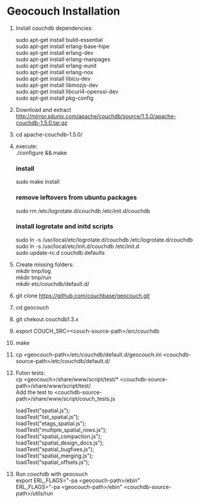 Geocouch Installation
===========

1. Install couchdb dependencies:
    
	sudo apt-get install build-essential  
    	sudo apt-get install erlang-base-hipe  
    	sudo apt-get install erlang-dev  
    	sudo apt-get install erlang-manpages  
    	sudo apt-get install erlang-eunit  
    	sudo apt-get install erlang-nox  
    	sudo apt-get install libicu-dev  
    	sudo apt-get install libmozjs-dev  
    	sudo apt-get install libcurl4-openssl-dev  
    	sudo apt-get install pkg-config  

2. Download and extract http://mirror.sdunix.com/apache/couchdb/source/1.5.0/apache-couchdb-1.5.0.tar.gz
3. cd apache-couchdb-1.5.0/
4. execute:  
	./configure && make
	### install
	sudo make install

	### remove leftovers from ubuntu packages
	sudo rm /etc/logrotate.d/couchdb /etc/init.d/couchdb

	### install logrotate and initd scripts
	sudo ln -s /usr/local/etc/logrotate.d/couchdb /etc/logrotate.d/couchdb  
	sudo ln -s /usr/local/etc/init.d/couchdb  /etc/init.d  
	sudo update-rc.d couchdb defaults  
5. Create missing folders:  
	mkdir tmp/log  
	mkdir tmp/run  
	mkdir etc/couchdb/default.d/  
6. git clone https://github.com/couchbase/geocouch.git
7. cd geocouch
7. git chekout couchdb1.3.x
8. export COUCH_SRC=\<couch-source-path>/src/couchdb
9. make
10. cp \<geocouch-path>/etc/couchdb/default.d/geocouch.ini \<couchdb-source-path>/etc/couchdb/default.d/
11. Futon tests:  
	cp \<geocouch>/share/www/script/test/* \<couchdb-source-path>/share/www/script/test/  
	Add the test to \<couchdb-source-path>/share/www/script/couch_tests.js  

	loadTest("spatial.js");  
	loadTest("list_spatial.js");  
	loadTest("etags_spatial.js");  
	loadTest("multiple_spatial_rows.js");  
	loadTest("spatial_compaction.js");  
	loadTest("spatial_design_docs.js");  
	loadTest("spatial_bugfixes.js");  
	loadTest("spatial_merging.js");  
	loadTest("spatial_offsets.js");  
12. Run couchdb with geocouch  
	export ERL_FLAGS="-pa \<geocouch-path>/ebin"  
	ERL_FLAGS="-pa \<geocouch-path>/ebin" \<couchdb-source-path>/utils/run  
